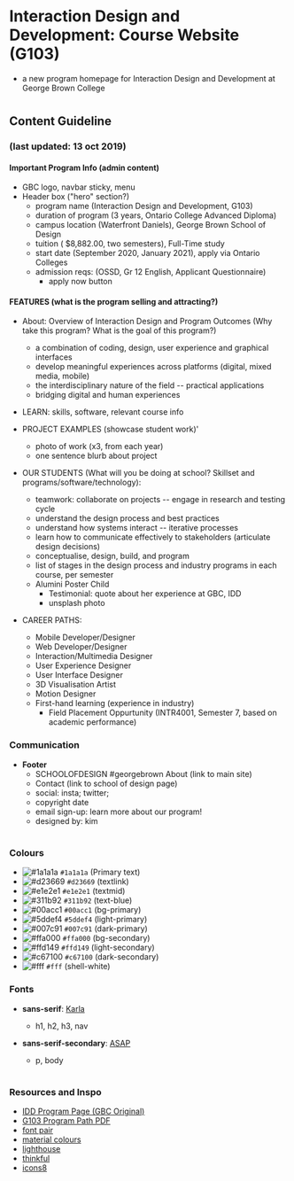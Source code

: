 # Interaction Design and Development: Course Website (G103)
- a new program homepage for Interaction Design and Development at George Brown College
#
## Content Guideline
### (last updated: 13 oct 2019)

#### Important Program Info (admin content)
- GBC logo, navbar sticky, menu 
- Header box ("hero" section?)
  - program name (Interaction Design and Development, G103)
  - duration of program (3 years, Ontario College Advanced Diploma)
  - campus location (Waterfront Daniels), George Brown School of Design
  - tuition ( $8,882.00, two semesters), Full-Time study
  - start date (September 2020, January 2021), apply via Ontario Colleges
  - admission reqs: (OSSD, Gr 12 English, Applicant Questionnaire) 
    - apply now button

#### FEATURES (what is the program selling and attracting?)
- About: Overview of Interaction Design and Program Outcomes (Why take this program? What is the goal of this program?)
  - a combination of coding, design, user experience and graphical interfaces
  - develop meaningful experiences across platforms (digital, mixed media, mobile)
  - the interdisciplinary nature of the field -- practical applications
  - bridging digital and human experiences

- LEARN: skills, software, relevant course info

- PROJECT EXAMPLES (showcase student work)'
  - photo of work (x3, from each year)
  - one sentence blurb about project

- OUR STUDENTS (What will you be doing at school? Skillset and programs/software/technology):
  - teamwork: collaborate on projects -- engage in research and testing cycle
  - understand the design process and best practices
  - understand how systems interact -- iterative processes
  - learn how to communicate effectively to stakeholders (articulate design decisions)
  - conceptualise, design, build, and program 
  - list of stages in the design process and industry programs in each course, per semester
  - Alumini Poster Child 
    - Testimonial: quote about her experience at GBC, IDD
    - unsplash photo

- CAREER PATHS:
  - Mobile Developer/Designer
  - Web Developer/Designer
  - Interaction/Multimedia Designer
  - User Experience Designer
  - User Interface Designer
  - 3D Visualisation Artist
  - Motion Designer
  - First-hand learning (experience in industry)
    - Field Placement Oppurtunity (INTR4001, Semester 7, based on academic performance)


### Communication
- **Footer**
  - SCHOOLOFDESIGN #georgebrown About (link to main site)
  - Contact (link to school of design page)
  - social: insta; twitter;
  - copyright date
  - email sign-up: learn more about our program!
  - designed by: kim

#

### Colours
- ![#1a1a1a](https://placehold.it/15/1a1a1a/000000?text=+) `#1a1a1a` (Primary text)
- ![#d23669](https://placehold.it/15/d23669/000000?text=+) `#d23669` (textlink)
- ![#e1e2e1](https://placehold.it/15/e1e2e1/000000?text=+) `#e1e2e1`
(textmid)
- ![#311b92](https://placehold.it/15/311b92/000000?text=+) `#311b92`
(text-blue)
- ![#00acc1](https://placehold.it/15/00acc1/000000?text=+) `#00acc1`
(bg-primary)
- ![#5ddef4](https://placehold.it/15/5ddef4/000000?text=+) `#5ddef4`
(light-primary)
- ![#007c91](https://placehold.it/15/007c91/000000?text=+) `#007c91`
(dark-primary)
- ![#ffa000](https://placehold.it/15/ffa000/000000?text=+) `#ffa000`
(bg-secondary)
- ![#ffd149](https://placehold.it/15/ffd149/000000?text=+) `#ffd149`
(light-secondary)
- ![#c67100](https://placehold.it/15/c67100/000000?text=+) `#c67100`
(dark-secondary)
- ![#fff](https://placehold.it/15/fff/000000?text=+) `#fff`
(shell-white)

### Fonts
- **sans-serif**: [Karla](https://fonts.google.com/specimen/Karla?selection.family=Karla:400,700)
    - h1, h2, h3, nav
    
- **sans-serif-secondary**: [ASAP](https://fonts.google.com/specimen/Asap?selection.family=Asap:400,400i,700,700i)
    - p, body 

#
### Resources and Inspo
- [IDD Program Page (GBC Original)](https://www.georgebrown.ca/programs/interaction-design-and-development-program-g103/)
- [G103 Program Path PDF](https://www.georgebrown.ca/uploadedfiles/Program_Roadmap/2018-2019/Arts,%20Design%20and%20Information%20Technology/G103-2018-2019.pdf)
- [font pair](https://fontpair.co/)
- [material colours](https://material.io/resources/color/#!/?view.left=0&view.right=0&secondary.color=ffa000&primary.color=FFFDE7&primary.text.color=311B92&secondary.text.color=311B92)
- [lighthouse](https://www.lighthouselabs.ca/web-bootcamp)
- [thinkful](https://www.thinkful.com/bootcamp/web-development/full-time/)
- [icons8](https://icons8.com/icon/pack/logos/ios-filled)